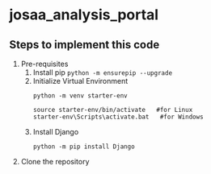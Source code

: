 # josaa_analysis_portal
## Steps to implement this code

1. Pre-requisites
   1. Install pip
      `python -m ensurepip --upgrade`
   2. Initialize Virtual Environment
      ```
      python -m venv starter-env
      ```
      ```
      source starter-env/bin/activate   #for Linux
      starter-env\Scripts\activate.bat   #for Windows
      ```
   3. Install Django
      ```
      python -m pip install Django
      ```
3. Clone the repository
